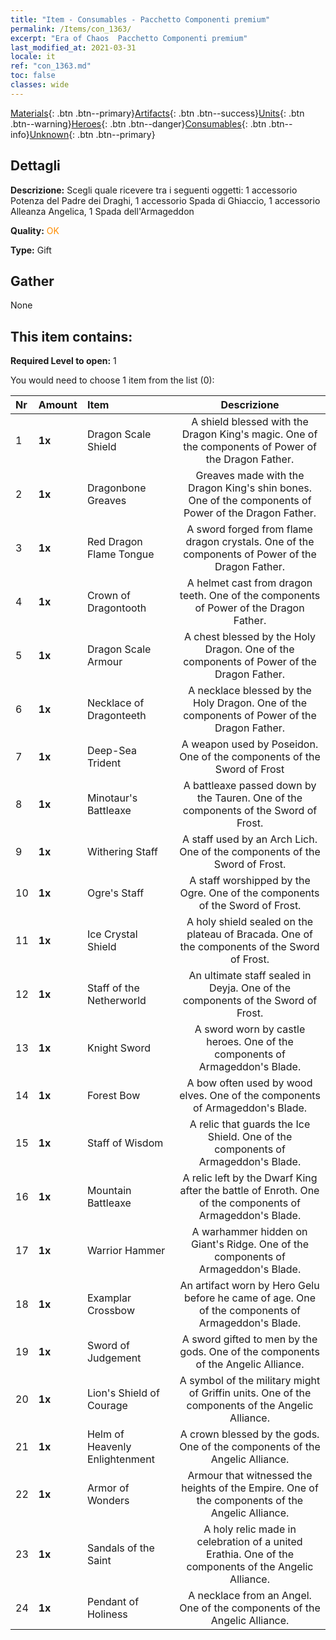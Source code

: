 ```yaml
---
title: "Item - Consumables - Pacchetto Componenti premium"
permalink: /Items/con_1363/
excerpt: "Era of Chaos  Pacchetto Componenti premium"
last_modified_at: 2021-03-31
locale: it
ref: "con_1363.md"
toc: false
classes: wide
---
```

 [Materials](/it/Items/){: .btn .btn--primary}[Artifacts](/it/Items/Artifacts/){: .btn .btn--success}[Units](/it/Items/Units/){: .btn .btn--warning}[Heroes](/it/Items/Heroes/){: .btn .btn--danger}[Consumables](/it/Items/Consumables/){: .btn .btn--info}[Unknown](/it/Items/Unknown/){: .btn .btn--primary}

## Dettagli
 **Descrizione:** Scegli quale ricevere tra i seguenti oggetti: 1 accessorio Potenza del Padre dei Draghi, 1 accessorio Spada di Ghiaccio, 1 accessorio Alleanza Angelica, 1 Spada dell'Armageddon

 **Quality:** <span style="color: #FF8C00">OK</span>

 **Type:** Gift

## Gather

  None

## This item contains:

 **Required Level to open:** 1

 You would need to choose 1 item from the list (0):

  | Nr | Amount |     Item    | Descrizione |
  |:---|:-------|:------------|:-----------:|
  | 1 |  **1x** | Dragon Scale Shield | A shield blessed with the Dragon King's magic. One of the components of Power of the Dragon Father.  | 
  | 2 |  **1x** | Dragonbone Greaves | Greaves made with the Dragon King's shin bones. One of the components of Power of the Dragon Father.  | 
  | 3 |  **1x** | Red Dragon Flame Tongue | A sword forged from flame dragon crystals. One of the components of Power of the Dragon Father.  | 
  | 4 |  **1x** | Crown of Dragontooth | A helmet cast from dragon teeth. One of the components of Power of the Dragon Father.  | 
  | 5 |  **1x** | Dragon Scale Armour | A chest blessed by the Holy Dragon. One of the components of Power of the Dragon Father.  | 
  | 6 |  **1x** | Necklace of Dragonteeth | A necklace blessed by the Holy Dragon. One of the components of Power of the Dragon Father.  | 
  | 7 |  **1x** | Deep-Sea Trident | A weapon used by Poseidon. One of the components of the Sword of Frost  | 
  | 8 |  **1x** | Minotaur's Battleaxe | A battleaxe passed down by the Tauren. One of the components of the Sword of Frost.  | 
  | 9 |  **1x** | Withering Staff | A staff used by an Arch Lich. One of the components of the Sword of Frost.  | 
  | 10 |  **1x** | Ogre's Staff | A staff worshipped by the Ogre. One of the components of the Sword of Frost.  | 
  | 11 |  **1x** | Ice Crystal Shield | A holy shield sealed on the plateau of Bracada. One of the components of the Sword of Frost.  | 
  | 12 |  **1x** | Staff of the Netherworld | An ultimate staff sealed in Deyja. One of the components of the Sword of Frost.  | 
  | 13 |  **1x** | Knight Sword | A sword worn by castle heroes. One of the components of Armageddon's Blade.  | 
  | 14 |  **1x** | Forest Bow | A bow often used by wood elves. One of the components of Armageddon's Blade.  | 
  | 15 |  **1x** | Staff of Wisdom | A relic that guards the Ice Shield. One of the components of Armageddon's Blade.  | 
  | 16 |  **1x** | Mountain Battleaxe | A relic left by the Dwarf King after the battle of Enroth. One of the components of Armageddon's Blade.  | 
  | 17 |  **1x** | Warrior Hammer | A warhammer hidden on Giant's Ridge. One of the components of Armageddon's Blade.  | 
  | 18 |  **1x** | Examplar Crossbow | An artifact worn by Hero Gelu before he came of age. One of the components of Armageddon's Blade.  | 
  | 19 |  **1x** | Sword of Judgement | A sword gifted to men by the gods. One of the components of the Angelic Alliance.  | 
  | 20 |  **1x** | Lion's Shield of Courage | A symbol of the military might of Griffin units. One of the components of the Angelic Alliance.  | 
  | 21 |  **1x** | Helm of Heavenly Enlightenment | A crown blessed by the gods. One of the components of the Angelic Alliance.  | 
  | 22 |  **1x** | Armor of Wonders | Armour that witnessed the heights of the Empire. One of the components of the Angelic Alliance.  | 
  | 23 |  **1x** | Sandals of the Saint | A holy relic made in celebration of a united Erathia. One of the components of the Angelic Alliance.  | 
  | 24 |  **1x** | Pendant of Holiness | A necklace from an Angel. One of the components of the Angelic Alliance.  | 
